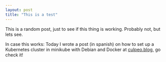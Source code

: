 ```yaml
---
layout: post
title: "This is a test"
---
```


This is a random post, just to see if this thing is working. Probably not, but lets see.

In case this works: Today I wrote a post (in spanish) on how to set up a Kubernetes cluster in minikube with Debian and Docker at [culpeo.blog](https://culpeo.blog), go check it!